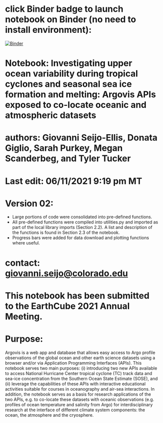 # click Binder badge to launch notebook on Binder (no need to install environment):
[![Binder](https://mybinder.org/badge_logo.svg)](https://mybinder.org/v2/gh/gseijo/EC_test/HEAD)
# Notebook: Investigating upper ocean variability during tropical cyclones and seasonal sea ice formation and melting: Argovis APIs exposed to co-locate oceanic and atmospheric datasets
# authors: Giovanni Seijo-Ellis, Donata Giglio, Sarah Purkey, Megan Scanderbeg, and Tyler Tucker
# Last edit: 06/11/2021 9:19 pm MT
# Version 02:
- Large portions of code were consolidated into pre-defined functions.
- All pre-defined functions were compiled into utilities.py and imported as part of the local library imports (Section 2.2). A list and description of the functions is found in Section 2.3 of the notebook.
- Progress bars were added for data download and plotting functions where useful.
# contact: giovanni.seijo@colorado.edu
#  This notebook has been submitted to the EarthCube 2021 Annual Meeting.
# Purpose:
Argovis is a web app and database that allows easy access to Argo profile observations of the global ocean and other earth science datasets using a browser and/or via Application Programming Interfaces (APIs). This notebook serves two main purposes: (i) introducing two new APIs available to access National Hurricane Center tropical cyclone (TC) track data and sea-ice concentration from the Southern Ocean State Estimate (SOSE), and (ii) leverage the capabilities of these APIs with interactive educational activities suitable for courses in oceanography and air-sea interactions. In addition, the notebook serves as a basis for research applications of the two APIs, e.g. to co-locate these datasets with oceanic observations (e.g. profiles of ocean temperature and salinity from Argo) for interdisciplinary research at the interface of different climate system components: the ocean, the atmosphere and the cryosphere.
